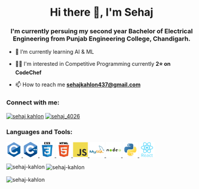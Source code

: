 <h1 align="center">Hi there 👋, I'm Sehaj</h1>
<h3 align="center">I'm currently persuing my second year Bachelor of Electrical Engineering from Punjab Engineering College, Chandigarh.</h3>

- 🌱 I’m currently learning AI & ML

- 👨‍💻 I'm interested in Competitive Programming currently **2⭐ on CodeChef**

- 📫 How to reach me **sehajkahlon437@gmail.com**

<h3 align="left">Connect with me:</h3>
<p align="left">
<a href="https://www.linkedin.com/in/sehaj-kahlon-35407025b" target="blank"><img align="center" src="https://raw.githubusercontent.com/rahuldkjain/github-profile-readme-generator/master/src/images/icons/Social/linked-in-alt.svg" alt="sehaj kahlon" height="30" width="40" /></a>
<a href="https://www.codechef.com/users/sehaj_4026" target="blank"><img align="center" src="https://cdn.jsdelivr.net/npm/simple-icons@3.1.0/icons/codechef.svg" alt="sehaj_4026" height="30" width="40" /></a>
</p>

<h3 align="left">Languages and Tools:</h3>
<p align="left"> <a href="https://www.cprogramming.com/" target="_blank" rel="noreferrer"> <img src="https://raw.githubusercontent.com/devicons/devicon/master/icons/c/c-original.svg" alt="c" width="40" height="40"/> </a> <a href="https://www.w3schools.com/cpp/" target="_blank" rel="noreferrer"> <img src="https://raw.githubusercontent.com/devicons/devicon/master/icons/cplusplus/cplusplus-original.svg" alt="cplusplus" width="40" height="40"/> </a> <a href="https://www.w3schools.com/css/" target="_blank" rel="noreferrer"> <img src="https://raw.githubusercontent.com/devicons/devicon/master/icons/css3/css3-original-wordmark.svg" alt="css3" width="40" height="40"/> </a> <a href="https://www.w3.org/html/" target="_blank" rel="noreferrer"> <img src="https://raw.githubusercontent.com/devicons/devicon/master/icons/html5/html5-original-wordmark.svg" alt="html5" width="40" height="40"/> </a> <a href="https://developer.mozilla.org/en-US/docs/Web/JavaScript" target="_blank" rel="noreferrer"> <img src="https://raw.githubusercontent.com/devicons/devicon/master/icons/javascript/javascript-original.svg" alt="javascript" width="40" height="40"/> </a> <a href="https://www.mysql.com/" target="_blank" rel="noreferrer"> <img src="https://raw.githubusercontent.com/devicons/devicon/master/icons/mysql/mysql-original-wordmark.svg" alt="mysql" width="40" height="40"/> </a> <a href="https://nodejs.org" target="_blank" rel="noreferrer"> <img src="https://raw.githubusercontent.com/devicons/devicon/master/icons/nodejs/nodejs-original-wordmark.svg" alt="nodejs" width="40" height="40"/> </a> <a href="https://www.python.org" target="_blank" rel="noreferrer"> <img src="https://raw.githubusercontent.com/devicons/devicon/master/icons/python/python-original.svg" alt="python" width="40" height="40"/> </a> <a href="https://reactjs.org/" target="_blank" rel="noreferrer"> <img src="https://raw.githubusercontent.com/devicons/devicon/master/icons/react/react-original-wordmark.svg" alt="react" width="40" height="40"/> </a> </p>

<p><img align="left" src="https://github-readme-stats.vercel.app/api/top-langs?username=sehaj-kahlon&show_icons=true&locale=en&layout=compact" alt="sehaj-kahlon" /></p>

<p>&nbsp;<img align="center" src="https://github-readme-stats.vercel.app/api?username=sehaj-kahlon&show_icons=true&theme=dark&locale=en" alt="sehaj-kahlon" /></p>

<p><img align="center" src="https://github-readme-streak-stats.herokuapp.com/?user=sehaj-kahlon&" alt="sehaj-kahlon" /></p>

